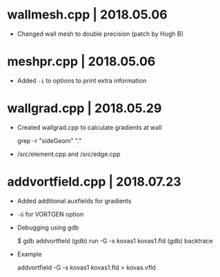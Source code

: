 # wallmesh.cpp      | 2018.05.06
 - Changed wall mesh to double precision (patch by Hugh B)

# meshpr.cpp        | 2018.05.06
 - Added `-i` to options to print extra information

# wallgrad.cpp      | 2018.05.29
 - Created wallgrad.cpp to calculate gradients at wall

    grep -r "sideGeom" "."

 - /src/element.cpp and /src/edge.cpp

# addvortfield.cpp  | 2018.07.23
 - Added additional auxfields for gradients
 - `-G` for VORTGEN option
 - Debugging using gdb
 
    $ gdb addvortfield
    (gdb) run -G -s kovas1 kovas1.fld
    (gdb) backtrace
 
 - Example
 
    addvortfield -G -s kovas1 kovas1.fld > kovas.vfld
    
